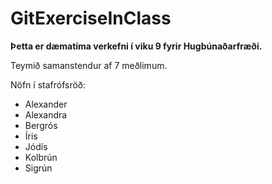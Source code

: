 # GitExerciseInClass

**Þetta er dæmatíma verkefni í viku 9 fyrir Hugbúnaðarfræði.**

Teymið samanstendur af 7 meðlimum.

Nöfn í stafrófsröð:
- Alexander 
- Alexandra 
- Bergrós
- Íris
- Jódís 
- Kolbrún 
- Sigrún 
